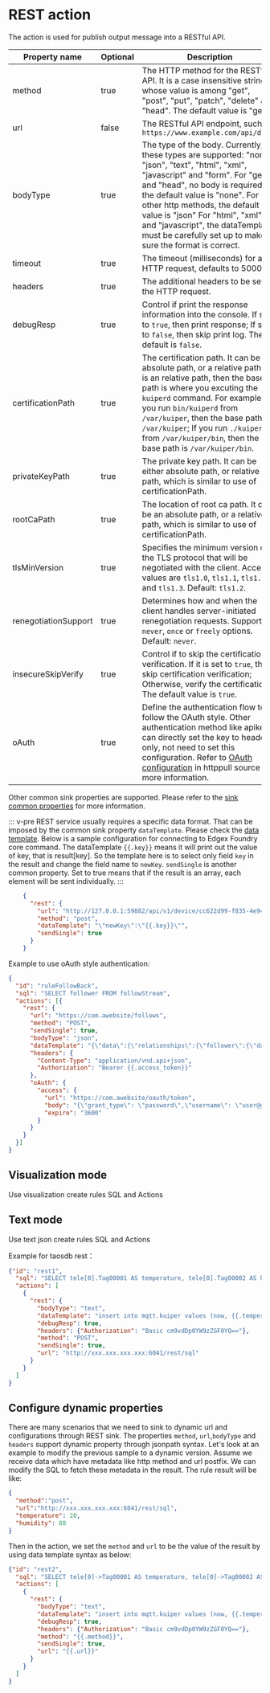 # REST action

The action is used for publish output message into a RESTful API.

| Property name        | Optional | Description                                                                                                                                                                                                                                                                                                                                                                 |
|----------------------|----------|-----------------------------------------------------------------------------------------------------------------------------------------------------------------------------------------------------------------------------------------------------------------------------------------------------------------------------------------------------------------------------|
| method               | true     | The HTTP method for the RESTful API. It is a case insensitive string whose value is among "get", "post", "put", "patch", "delete" and "head". The default value is "get".                                                                                                                                                                                                   |
| url                  | false    | The RESTful API endpoint, such as `https://www.example.com/api/dummy`                                                                                                                                                                                                                                                                                                       |
| bodyType             | true     | The type of the body. Currently, these types are supported: "none", "json", "text", "html", "xml", "javascript" and "form". For "get" and "head", no body is required so the default value is "none". For other http methods, the default value is "json" For "html", "xml" and "javascript", the dataTemplate must be carefully set up to make sure the format is correct. |
| timeout              | true     | The timeout (milliseconds) for a HTTP request, defaults to 5000 ms                                                                                                                                                                                                                                                                                                          |
| headers              | true     | The additional headers to be set for the HTTP request.                                                                                                                                                                                                                                                                                                                      |
| debugResp            | true     | Control if print the response information into the console. If set it to `true`, then print response; If set to `false`, then skip print log. The default is `false`.                                                                                                                                                                                                       |
| certificationPath    | true     | The certification path. It can be an absolute path, or a relative path. If it is an relative path, then the base path is where you excuting the `kuiperd` command. For example, if you run `bin/kuiperd` from `/var/kuiper`, then the base path is `/var/kuiper`; If you run `./kuiperd` from `/var/kuiper/bin`, then the base path is `/var/kuiper/bin`.                   |
| privateKeyPath       | true     | The private key path. It can be either absolute path, or relative path, which is similar to use of certificationPath.                                                                                                                                                                                                                                                       |
| rootCaPath           | true     | The location of root ca path. It can be an absolute path, or a relative path, which is similar to use of certificationPath.                                                                                                                                                                                                                                                 |
| tlsMinVersion        | true     | Specifies the minimum version of the TLS protocol that will be negotiated with the client. Accept values are `tls1.0`, `tls1.1`, `tls1.2` and `tls1.3`. Default: `tls1.2`.                                                                                                                                                                                |
| renegotiationSupport | true     | Determines how and when the client handles server-initiated renegotiation requests. Support `never`, `once` or `freely` options. Default: `never`.                                                                                                                                                                                                        |
| insecureSkipVerify   | true     | Control if to skip the certification verification. If it is set to `true`, then skip certification verification; Otherwise, verify the certification. The default value is `true`.                                                                                                                                                                                          |
| oAuth                | true     | Define the authentication flow to follow the OAuth style. Other authentication method like apikey can directly set the key to header only, not need to set this configuration. Refer to [OAuth configuration](../../sources/builtin/http_pull.md#OAuth) in httppull source for more information.                                                                            |

Other common sink properties are supported. Please refer to the [sink common properties](../overview.md#common-properties) for more information.

::: v-pre
REST service usually requires a specific data format. That can be imposed by the common sink property `dataTemplate`.
Please check the [data template](../data_template.md). Below is a sample configuration for connecting to Edgex Foundry
core command. The dataTemplate <code v-pre>{{.key}}</code> means it will print out the value of key, that is
result[key]. So the template here is to select only field `key` in the result and change the field name
to `newKey`. `sendSingle` is another common property. Set to true means that if the result is an array, each element
will be sent individually.
:::

```json
    {
      "rest": {
        "url": "http://127.0.0.1:59882/api/v1/device/cc622d99-f835-4e94-b5cb-b1eff8699dc4/command/51fce08a-ae19-4bce-b431-b9f363bba705",     
        "method": "post",
        "dataTemplate": "\"newKey\":\"{{.key}}\"",
        "sendSingle": true
      }
    }
```

Example to use oAuth style authentication:

```json
{
  "id": "ruleFollowBack",
  "sql": "SELECT follower FROM followStream",
  "actions": [{
    "rest": {
      "url": "https://com.awebsite/follows",
      "method": "POST",
      "sendSingle": true,
      "bodyType": "json",
      "dataTemplate": "{\"data\":{\"relationships\":{\"follower\":{\"data\":{\"type\":\"users\",\"id\":\"1398589\"}},\"followed\":{\"data\":{\"type\":\"users\",\"id\":\"{{.follower}}\"}}},\"type\":\"follows\"}}",
      "headers": {
        "Content-Type": "application/vnd.api+json",
        "Authorization": "Bearer {{.access_token}}"
      },
      "oAuth": {
        "access": {
          "url": "https://com.awebsite/oauth/token",
          "body": "{\"grant_type\": \"password\",\"username\": \"user@gmail.com\",\"password\": \"mypass\"}",
          "expire": "3600"
        }
      }
    }
  }]
}
```

## Visualization mode

Use visualization create rules SQL and Actions

## Text mode

Use text json create rules SQL and Actions

Example for taosdb rest：

```json
{"id": "rest1",
  "sql": "SELECT tele[0].Tag00001 AS temperature, tele[0].Tag00002 AS humidity FROM neuron",
  "actions": [
    {
      "rest": {
        "bodyType": "text",
        "dataTemplate": "insert into mqtt.kuiper values (now, {{.temperature}}, {{.humidity}})",
        "debugResp": true,
        "headers": {"Authorization": "Basic cm9vdDp0YW9zZGF0YQ=="},
        "method": "POST",
        "sendSingle": true,
        "url": "http://xxx.xxx.xxx.xxx:6041/rest/sql"
      }
    }
  ]
}
```

## Configure dynamic properties

There are many scenarios that we need to sink to dynamic url and configurations through REST sink. The properties `method`, `url`,`bodyType` and `headers` support dynamic property through jsonpath syntax. Let's look at an example to modify the previous sample to a dynamic version. Assume we receive data which have metadata like http method and url postfix. We can modify the SQL to fetch these metadata in the result. The rule result will be like:

```json
{
  "method":"post",
  "url":"http://xxx.xxx.xxx.xxx:6041/rest/sql",
  "temperature": 20,
  "humidity": 80
}
```

Then in the action, we set the `method` and `url` to be the value of the result by using data template syntax as below:

```json
{"id": "rest2",
  "sql": "SELECT tele[0]->Tag00001 AS temperature, tele[0]->Tag00002 AS humidity, method, concat(\"http://xxx.xxx.xxx.xxx:6041/rest/sql\", urlPostfix) as url FROM neuron",
  "actions": [
    {
      "rest": {
        "bodyType": "text",
        "dataTemplate": "insert into mqtt.kuiper values (now, {{.temperature}}, {{.humidity}})",
        "debugResp": true,
        "headers": {"Authorization": "Basic cm9vdDp0YW9zZGF0YQ=="},
        "method": "{{.method}}",
        "sendSingle": true,
        "url": "{{.url}}"
      }
    }
  ]
}
```
